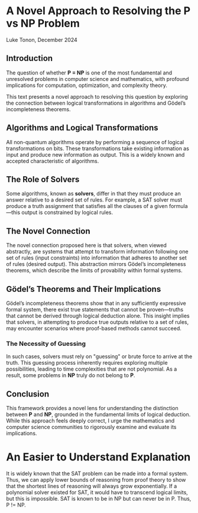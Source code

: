 # A Novel Approach to Resolving the P vs NP Problem

Luke Tonon, December 2024

## Introduction

The question of whether **P = NP** is one of the most fundamental and unresolved problems in computer science and mathematics, with profound implications for computation, optimization, and complexity theory.

This text presents a novel approach to resolving this question by exploring the connection between logical transformations in algorithms and Gödel’s incompleteness theorems.

## Algorithms and Logical Transformations

All non-quantum algorithms operate by performing a sequence of logical transformations on bits. These transformations take existing information as input and produce new information as output. This is a widely known and accepted characteristic of algorithms.

## The Role of Solvers

Some algorithms, known as **solvers**, differ in that they must produce an answer relative to a desired set of rules. For example, a SAT solver must produce a truth assignment that satisfies all the clauses of a given formula—this output is constrained by logical rules.

## The Novel Connection

The novel connection proposed here is that solvers, when viewed abstractly, are systems that attempt to transform information following one set of rules (input constraints) into information that adheres to another set of rules (desired output). This abstraction mirrors Gödel’s incompleteness theorems, which describe the limits of provability within formal systems.

## Gödel’s Theorems and Their Implications

Gödel’s incompleteness theorems show that in any sufficiently expressive formal system, there exist true statements that cannot be proven—truths that cannot be derived through logical deduction alone. This insight implies that solvers, in attempting to produce true outputs relative to a set of rules, may encounter scenarios where proof-based methods cannot succeed.

### The Necessity of Guessing

In such cases, solvers must rely on "guessing" or brute force to arrive at the truth. This guessing process inherently requires exploring multiple possibilities, leading to time complexities that are not polynomial. As a result, some problems in **NP** truly do not belong to **P**.

## Conclusion

This framework provides a novel lens for understanding the distinction between **P** and **NP**, grounded in the fundamental limits of logical deduction. While this approach feels deeply correct, I urge the mathematics and computer science communities to rigorously examine and evaluate its implications.

# An Easier to Understand Explanation
It is widely known that the SAT problem can be made into a formal system.
Thus, we can apply lower bounds of reasoning from proof theory to show that the shortest lines of reasoning will always grow exponentially.
If a polynomial solver existed for SAT, it would have to transcend logical limits, but this is impossible. SAT is known to be in NP but can never be in P. Thus, P != NP.
